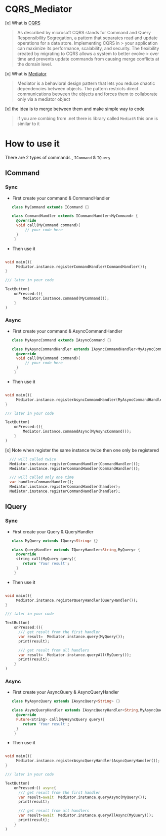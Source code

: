 # CQRS_Mediator

[x] What is [CQRS](https://docs.microsoft.com/en-us/azure/architecture/patterns/cqrs)

> As described by microsoft
> CQRS stands for Command and Query Responsibility Segregation, a pattern that separates read and update operations for a data store. Implementing CQRS in > your application can maximize its performance, scalability, and security. The flexibility created by migrating to CQRS allows a system to better evolve > over time and prevents update commands from causing merge conflicts at the domain level.

[x] What is [Mediator](https://en.wikipedia.org/wiki/Mediator_pattern)

> Mediator is a behavioral design pattern that lets you reduce chaotic dependencies between objects. The pattern restricts direct communications between the objects and forces them to collaborate only via a mediator object

[x] the idea is to merge between them and make simple way to code

> if you are combing from .net there is library called `MediatR` this one is similar to it

# How to use it

There are 2 types of commands , `ICommand` & `IQuery`

## ICommand

###  Sync

* First create your command & CommandHandler

```dart
   class MyCommand extends ICommand {}

   class CommandHandler extends ICommandHandler<MyCommand> {
     @override
     void call(MyCommand command){
         // your code here
     }
    }
```

* Then use it

```dart

void main(){
     Mediator.instance.registerCommandHandler(CommandHandler());
}

/// later in your code

TextButton(
    onPressed:(){
        Mediator.instance.command(MyCommand());
    }
)

````

###  Async

* First create your command & AsyncCommandHandler

```dart
   class MyAsyncCommand extends IAsyncCommand {}

   class MyAsyncCommandHandler extends IAsyncCommandHandler<MyAsyncCommand> {
     @override
     void call(MyCommand command){
         // your code here
     }
    }
```

* Then use it

```dart

void main(){
     Mediator.instance.registerAsyncCommandHandler(MyAsyncCommandHandler());
}

/// later in your code

TextButton(
    onPressed:(){
        Mediator.instance.commandAsync(MyAsyncCommand());
    }
)

````

[x] Note when register the same instance twice then one only be registered

```dart
  /// will called twice
  Mediator.instance.registerCommandHandler(CommandHandler());
  Mediator.instance.registerCommandHandler(CommandHandler());

  /// will called only one time
  var handler=CommandHandler();
  Mediator.instance.registerCommandHandler(handler);
  Mediator.instance.registerCommandHandler(handler);

```

## IQuery

###  Sync

* First create your Query & QueryHandler

```dart
   class MyQuery extends IQuery<String> {}

   class QueryHandler extends IQueryHandler<String,MyQuery> {
     @override
     string call(MyQuery query){
        return 'Your result';
     }
    }
```

* Then use it

```dart

void main(){
     Mediator.instance.registerQueryHandler(QueryHandler());
}

/// later in your code

TextButton(
    onPressed:(){
      /// get result from the first handler
      var result=  Mediator.instance.query(MyQuery());
      print(result);

      /// get result from all handlers
      var result=  Mediator.instance.queryAll(MyQuery());
      print(result);
    }
)

````

###  Async

* First create your AsyncQuery & AsyncQueryHandler

```dart
   class MyAsyncQuery extends IAsyncQuery<String> {}

   class AsyncQueryHandler extends IAsyncQueryHandler<String,MyAsyncQuery> {
     @override
     Future<string> call(MyAsyncQuery query){
        return 'Your result';
     }
    }
```

* Then use it

```dart

void main(){
     Mediator.instance.registerAsyncQueryHandler(AsyncQueryHandler());
}

/// later in your code

TextButton(
    onPressed:() async{
      /// get result from the first handler
      var result=await  Mediator.instance.queryAsync(MyQuery());
      print(result);

      /// get result from all handlers
      var result=await  Mediator.instance.queryAllAsync(MyQuery());
      print(result);
    }
)

````
